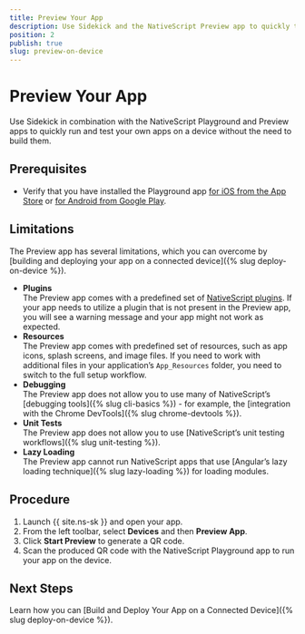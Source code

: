 ```yaml
---
title: Preview Your App
description: Use Sidekick and the NativeScript Preview app to quickly test your app on a physical iOS or Android device.
position: 2
publish: true
slug: preview-on-device
---
```


# Preview Your App

Use Sidekick in combination with the NativeScript Playground and Preview apps to quickly run and test your own apps on a device without the need to build them.

## Prerequisites

* Verify that you have installed the Playground app [for iOS from the App Store](https://itunes.apple.com/us/app/nativescript-playground/id1263543946?mt=8&ls=1) or [for Android from Google Play](https://play.google.com/store/apps/details?id=org.nativescript.play).

## Limitations

The Preview app has several limitations, which you can overcome by [building and deploying your app on a connected device]({% slug deploy-on-device %}).

* **Plugins**<br />The Preview app comes with a predefined set of [NativeScript plugins](https://market.nativescript.org/). If your app needs to utilize a plugin that is not present in the Preview app, you will see a warning message and your app might not work as expected.
* **Resources**<br />The Preview app comes with predefined set of resources, such as app icons, splash screens, and image files. If you need to work with additional files in your application’s `App_Resources` folder, you need to switch to the full setup workflow.
* **Debugging**<br />The Preview app does not allow you to use many of NativeScript’s [debugging tools]({% slug cli-basics %}) - for example, the [integration with the Chrome DevTools]({% slug chrome-devtools %}).
* **Unit Tests**<br />The Preview app does not allow you to use [NativeScript’s unit testing workflows]({% slug unit-testing %}).
* **Lazy Loading**<br />The Preview app cannot run NativeScript apps that use [Angular’s lazy loading technique]({% slug lazy-loading %}) for loading modules.

## Procedure

1. Launch {{ site.ns-sk }} and open your app.
1. From the left toolbar, select **Devices** and then **Preview App**.
1. Click **Start Preview** to generate a QR code.
1. Scan the produced QR code with the NativeScript Playground app to run your app on the device.

## Next Steps

Learn how you can [Build and Deploy Your App on a Connected Device]({% slug deploy-on-device %}).
